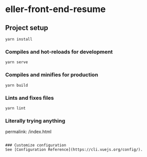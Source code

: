 # eller-front-end-resume

## Project setup
```
yarn install
```

### Compiles and hot-reloads for development
```
yarn serve
```

### Compiles and minifies for production
```
yarn build
```

### Lints and fixes files
```
yarn lint
```

### Literally trying anything
permalink: /index.html
```

### Customize configuration
See [Configuration Reference](https://cli.vuejs.org/config/).
